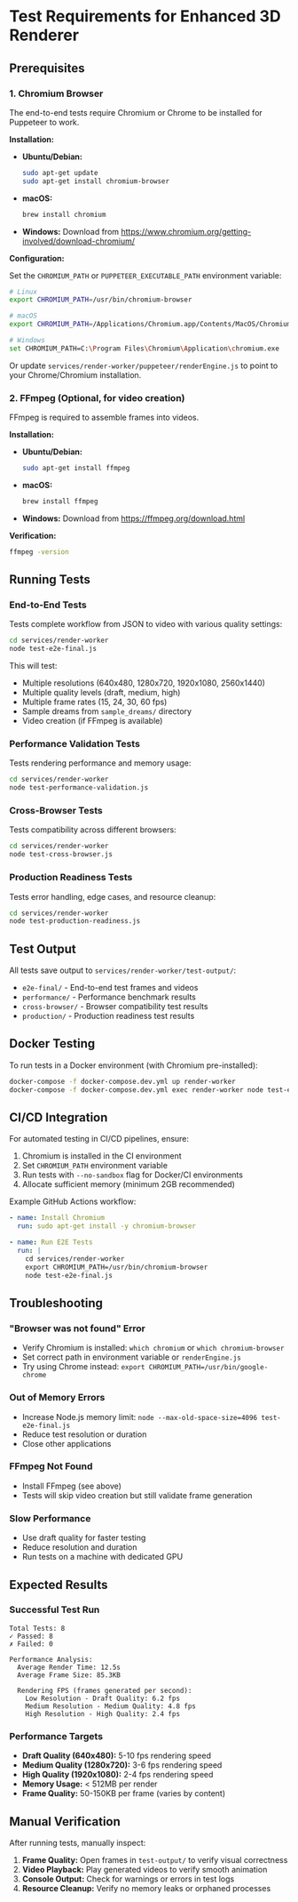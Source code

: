# Test Requirements for Enhanced 3D Renderer

## Prerequisites

### 1. Chromium Browser

The end-to-end tests require Chromium or Chrome to be installed for Puppeteer to work.

**Installation:**

- **Ubuntu/Debian:**

  ```bash
  sudo apt-get update
  sudo apt-get install chromium-browser
  ```

- **macOS:**

  ```bash
  brew install chromium
  ```

- **Windows:**
  Download from https://www.chromium.org/getting-involved/download-chromium/

**Configuration:**

Set the `CHROMIUM_PATH` or `PUPPETEER_EXECUTABLE_PATH` environment variable:

```bash
# Linux
export CHROMIUM_PATH=/usr/bin/chromium-browser

# macOS
export CHROMIUM_PATH=/Applications/Chromium.app/Contents/MacOS/Chromium

# Windows
set CHROMIUM_PATH=C:\Program Files\Chromium\Application\chromium.exe
```

Or update `services/render-worker/puppeteer/renderEngine.js` to point to your Chrome/Chromium installation.

### 2. FFmpeg (Optional, for video creation)

FFmpeg is required to assemble frames into videos.

**Installation:**

- **Ubuntu/Debian:**

  ```bash
  sudo apt-get install ffmpeg
  ```

- **macOS:**

  ```bash
  brew install ffmpeg
  ```

- **Windows:**
  Download from https://ffmpeg.org/download.html

**Verification:**

```bash
ffmpeg -version
```

## Running Tests

### End-to-End Tests

Tests complete workflow from JSON to video with various quality settings:

```bash
cd services/render-worker
node test-e2e-final.js
```

This will test:

- Multiple resolutions (640x480, 1280x720, 1920x1080, 2560x1440)
- Multiple quality levels (draft, medium, high)
- Multiple frame rates (15, 24, 30, 60 fps)
- Sample dreams from `sample_dreams/` directory
- Video creation (if FFmpeg is available)

### Performance Validation Tests

Tests rendering performance and memory usage:

```bash
cd services/render-worker
node test-performance-validation.js
```

### Cross-Browser Tests

Tests compatibility across different browsers:

```bash
cd services/render-worker
node test-cross-browser.js
```

### Production Readiness Tests

Tests error handling, edge cases, and resource cleanup:

```bash
cd services/render-worker
node test-production-readiness.js
```

## Test Output

All tests save output to `services/render-worker/test-output/`:

- `e2e-final/` - End-to-end test frames and videos
- `performance/` - Performance benchmark results
- `cross-browser/` - Browser compatibility test results
- `production/` - Production readiness test results

## Docker Testing

To run tests in a Docker environment (with Chromium pre-installed):

```bash
docker-compose -f docker-compose.dev.yml up render-worker
docker-compose -f docker-compose.dev.yml exec render-worker node test-e2e-final.js
```

## CI/CD Integration

For automated testing in CI/CD pipelines, ensure:

1. Chromium is installed in the CI environment
2. Set `CHROMIUM_PATH` environment variable
3. Run tests with `--no-sandbox` flag for Docker/CI environments
4. Allocate sufficient memory (minimum 2GB recommended)

Example GitHub Actions workflow:

```yaml
- name: Install Chromium
  run: sudo apt-get install -y chromium-browser

- name: Run E2E Tests
  run: |
    cd services/render-worker
    export CHROMIUM_PATH=/usr/bin/chromium-browser
    node test-e2e-final.js
```

## Troubleshooting

### "Browser was not found" Error

- Verify Chromium is installed: `which chromium` or `which chromium-browser`
- Set correct path in environment variable or `renderEngine.js`
- Try using Chrome instead: `export CHROMIUM_PATH=/usr/bin/google-chrome`

### Out of Memory Errors

- Increase Node.js memory limit: `node --max-old-space-size=4096 test-e2e-final.js`
- Reduce test resolution or duration
- Close other applications

### FFmpeg Not Found

- Install FFmpeg (see above)
- Tests will skip video creation but still validate frame generation

### Slow Performance

- Use draft quality for faster testing
- Reduce resolution and duration
- Run tests on a machine with dedicated GPU

## Expected Results

### Successful Test Run

```
Total Tests: 8
✓ Passed: 8
✗ Failed: 0

Performance Analysis:
  Average Render Time: 12.5s
  Average Frame Size: 85.3KB

  Rendering FPS (frames generated per second):
    Low Resolution - Draft Quality: 6.2 fps
    Medium Resolution - Medium Quality: 4.8 fps
    High Resolution - High Quality: 2.4 fps
```

### Performance Targets

- **Draft Quality (640x480):** 5-10 fps rendering speed
- **Medium Quality (1280x720):** 3-6 fps rendering speed
- **High Quality (1920x1080):** 2-4 fps rendering speed
- **Memory Usage:** < 512MB per render
- **Frame Quality:** 50-150KB per frame (varies by content)

## Manual Verification

After running tests, manually inspect:

1. **Frame Quality:** Open frames in `test-output/` to verify visual correctness
2. **Video Playback:** Play generated videos to verify smooth animation
3. **Console Output:** Check for warnings or errors in test logs
4. **Resource Cleanup:** Verify no memory leaks or orphaned processes
